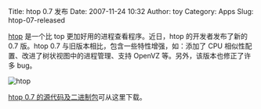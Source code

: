 Title: htop 0.7 发布
Date: 2007-11-24 10:32
Author: toy
Category: Apps
Slug: htop-07-released

[htop](http://linuxtoy.org/archives/htop.html) 是一个比 top
更加好用的进程查看程序。近日，htop 的开发者发布了新的 0.7 版。htop 0.7
与旧版本相比，包含一些特性增强，如：添加了 CPU
相似性配置、改进了树状视图中的进程管理、支持 OpenVZ
等。另外，该版本也修正了许多 bug。

![htop](http://i.linuxtoy.org/i/2007/11/htop.png)

[htop 0.7
的源代码及二进制包](http://htop.sourceforge.net/index.php?page=downloads)可从这里下载。
